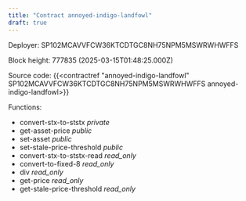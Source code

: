 ```yaml
---
title: "Contract annoyed-indigo-landfowl"
draft: true
---
```

Deployer: SP102MCAVVFCW36KTCDTGC8NH75NPM5MSWRWHWFFS


 



Block height: 777835 (2025-03-15T01:48:25.000Z)

Source code: {{<contractref "annoyed-indigo-landfowl" SP102MCAVVFCW36KTCDTGC8NH75NPM5MSWRWHWFFS annoyed-indigo-landfowl>}}

Functions:

* convert-stx-to-ststx _private_
* get-asset-price _public_
* set-asset _public_
* set-stale-price-threshold _public_
* convert-stx-to-ststx-read _read_only_
* convert-to-fixed-8 _read_only_
* div _read_only_
* get-price _read_only_
* get-stale-price-threshold _read_only_
